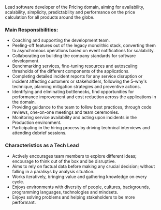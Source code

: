 Lead software developer of the Pricing domain, aiming for availability, scalability, simplicity, predictability and performance on the price calculation for all products around the globe.

### Main Responsibilities:
* Coaching and supporting the development team.
* Peeling-off features out of the legacy monolithic stack, converting them to asynchronous operations based on event notifications for scalability.
* Collaborating on building the company standards for software development.
* Benchmarking services, fine-tuning resources and autoscaling thresholds of the different components of the applications.
* Completing detailed incident reports for any service disruption or incident affecting customers or stakeholders, following the 5-why's technique, planning mitigation strategies and preventive actions.
* Identifying and eliminating bottlenecks, find opportunities for performance improvement and cost reduction across the applications in the domain.
* Providing guidance to the team to follow best practices, through code reviews, one-on-one meetings and team ceremonies.
* Monitoring service availability and acting upon incidents in the Production environment.
* Participating in the hiring process by driving technical interviews and attending debrief sessions.

### Characteristics as a Tech Lead
* Actively encourages team members to explore different ideas; encourage to think out of the box and be disruptive.
* Aims to rely on factual data before making any crucial decision; without falling in a paralisys by analysis situation.
* Works iteratively, bringing value and gathering knowledge on every cycle.
* Enjoys environments with diversity of people, cultures, backgrounds, programming languages, technologies and mindsets.
* Enjoys solving problems and helping stakeholders to be more performant.
